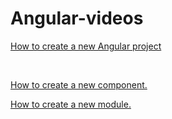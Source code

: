 # Angular-videos

[How to create a new Angular project](https://youtu.be/_nP517MAibc)

<br>

[How to create a new component.](https://youtu.be/AXiGL5C52oE)

[How to create a new module.](https://youtu.be/KZtFAs_7EYE)